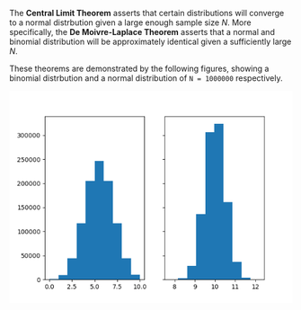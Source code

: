The **Central Limit Theorem** asserts that certain distributions will converge to a normal distrbution given a large enough sample size *N*. 
More specifically, the **De Moivre-Laplace Theorem** asserts that a normal and binomial distribution will be approximately identical given a sufficiently large *N*.

These theorems are demonstrated by the following figures, showing a binomial distrbution and a normal distribution of `N = 1000000` respectively.

![.](https://github.com/BenPelczy/msds-python/blob/main/converge_figs.png)
